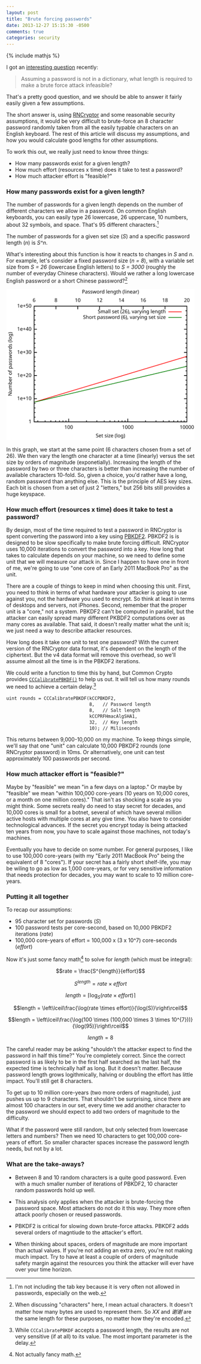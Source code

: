 ```yaml
---
layout: post
title: "Brute forcing passwords"
date: 2013-12-27 15:15:30 -0500
comments: true
categories: security
---
```

{% include mathjs %}

I got an [interesting question](https://github.com/rnapier/RNCryptor/issues/92)
recently:

>Assuming a password is not in a dictionary, what length is required to make a
>brute force attack infeasible?

That's a pretty good question, and we should be able to answer it fairly easily
given a few assumptions.

The short answer is, using [RNCryptor](https://github.com/rnapier/RNCryptor) and
some reasonable security assumptions, it would be very difficult to brute-force
an 8 character password randomly taken from all the easily typable characters on
an English keyboard. The rest of this article will discuss my assumptions, and
how you would calculate good lengths for other assumptions.

<!-- more -->

To work this out, we really just need to know three things:

* How many passwords exist for a given length?
* How much effort (resources x time) does it take to test a password?
* How much attacker effort is "feasible?"

### How many passwords exist for a given length?

The number of passwords for a given length depends on the number of different
characters we allow in a password. On common English keyboards, you can easily
type 26 lowercase, 26 uppercase, 10 numbers, about 32 symbols, and space. That's
95 different characters.[^tab]

[^tab]: I'm not including the tab key because it is very often not allowed in passwords, especially on the web.

The number of passwords for a given set size (_S_) and a specific password
length (_n_) is _S^n_.

What's interesting about this function is how it reacts to changes in _S_ and
_n_. For example, let's consider a fixed password size (_n = 8_), with a
variable set size from _S = 26_ (lowercase English letters) to _S = 3000_
(roughly the number of everyday Chinese characters). Would we rather a long
lowercase English password or a short Chinese password?[^chinese]

[^chinese]: When discussing "characters" here, I mean actual characters. It doesn't matter how many bytes are used to represent them. So _XX_ and _谢谢_ are the same length for these purposes, no matter how they're encoded.

![Length vs. Set Size](/images/brute-forcing-passwords/length-vs-size.svg)

In this graph, we start at the same point (6 characters chosen from a set of
26). We then vary the length one character at a time (linearly) versus the set
size by orders of magnitude (exponetially). Increasing the length of the
password by two or three characters is better than increasing the number of
available characters 10-fold. So, given a choice, you'd rather have a long,
random password than anything else. This is the principle of AES key sizes. Each
bit is chosen from a set of just 2 "letters," but 256 bits still provides a huge
keyspace.

### How much effort (resources x time) does it take to test a password?

By design, most of the time required to test a password in RNCryptor is spent
converting the password into a key using
[PBKDF2](http://en.wikipedia.org/wiki/PBKDF2). PBKDF2 is is designed to be slow
specifically to make brute forcing difficult. RNCryptor uses 10,000 iterations
to convert the password into a key. How long that takes to calculate depends on
your machine, so we need to define some unit that we will measure our attack in.
Since I happen to have one in front of me, we're going to use "one core of an
Early 2011 MacBook Pro" as the unit.

There are a couple of things to keep in mind when choosing this unit. First, you
need to think in terms of what hardware your attacker is going to use against
you, not the hardware you used to encrypt. So think at least in terms of
desktops and servers, not iPhones. Second, remember that the proper unit is a
"core," not a system. PBKDF2 can't be computed in parallel, but the attacker can
easily spread many different PKBDF2 computations over as many cores as
available. That said, it doesn't really matter what the unit is; we just need a
way to describe attacker resources.

How long does it take one unit to test one password? With the current version of
the RNCryptor data format, it's dependent on the length of the ciphertext. But
the v4 data format will remove this overhead, so we'll assume almost all the
time is in the PBKDF2 iterations.

We could write a function to time this by hand, but Common Crypto provides 
[`CCCalibratePBKDF()`](http://www.opensource.apple.com/source/CommonCrypto/CommonCrypto-60049/include/CommonKeyDerivation.h)
to help us out. It will tell us how many rounds we need to achieve a certain
delay.[^calibrate]

``` objc
uint rounds = CCCalibratePBKDF(kCCPBKDF2,
                               8,   // Password length
                               8,   // Salt length
                               kCCPRFHmacAlgSHA1,
                               32,  // Key length
                               10); // Miliseconds
```

[^calibrate]: While `CCCalibratePBKDF` accepts a password length, the results are not very sensitive (if at all) to its value. The most important parameter is the delay.

This returns between 9,000-10,000 on my machine. To keep things simple, we'll
say that one "unit" can calculate 10,000 PBKDF2 rounds (one RNCryptor password)
in 10ms. Or alternatively, one unit can test approximately 100 passwords per
second.

### How much attacker effort is "feasible?"

Maybe by "feasible" we mean "in a few days on a laptop." Or maybe by "feasible"
we mean "within 100,000 core-years (10 years on 10,000 cores, or a month on one
million cores)." That isn't as shocking a scale as you might think. Some secrets
really do need to stay secret for decades, and 10,000 cores is small for a
botnet, several of which have several million active hosts with multiple cores
at any give time. You also have to consider technological advances. If the
secret you encrypt today is being attacked ten years from now, you have to scale
against those machines, not today's machines.

Eventually you have to decide on some number. For general purposes, I like to
use 100,000 core-years (with my "Early 2011 MacBook Pro" being the equivalent of
8 "cores"). If your secret has a fairly short shelf-life, you may be wiling to
go as low as 1,000 core-years, or for very sensitive information that needs
protection for decades, you may want to scale to 10 million core-years.

### Putting it all together

To recap our assumptions:

* 95 character set for passwords (_S_)
* 100 password tests per core-second, based on 10,000 PBKDF2 iterations (_rate_)
* 100,000 core-years of effort = 100,000 x (3 x 10^7) core-seconds (_effort_)

Now it's just some fancy math[^fancy-math] to solve for _length_ (which must be
integral):

[^fancy-math]: Not actually fancy math.

$$\newcommand{\unit}[1]{\mathrm{#1}}$$
$$rate = \frac{S^{length}}{effort}$$

$$S^{length} = rate \times effort$$

$$length = \left\lceil\log _S (rate \times effort)\right\rceil$$

$$length = \left\lceil\frac{\log(rate \times effort)}{\log(S)}\right\rceil$$

$$length = \left\lceil\frac{\log(100 \times (100,000 \times 3 \times 10^{7}))}{\log(95)}\right\rceil$$

$$length = 8$$

The careful reader may be asking "shouldn't the attacker expect to find the
password in half this time?" You're completely correct. Since the correct
password is as likely to be in the first half searched as the last half, the
expected time is technically half as long. But it doesn't matter. Because
password length grows logithmically, halving or doubling the effort has little
impact. You'll still get 8 characters.

To get up to 10 million core-years (two more orders of magnitude), just pushes
us up to 9 characters. That shouldn't be surprising, since there are almost 100
characters in our set, every time we add another character to the password we
should expect to add two orders of magnitude to the difficulty.

What if the password were still random, but only selected from lowercase letters
and numbers? Then we need 10 characters to get 100,000 core-years of effort. So
smaller character spaces increase the password length needs, but not by a lot.

### What are the take-aways?

* Between 8 and 10 random characters is a quite good password. Even with a much
  smaller number of iterations of PBKDF2, 10 character random passwords hold up
  well.

* This analysis only applies when the attacker is brute-forcing the password 
  space. Most attackers do not do it this way. They more often attack poorly
  chosen or reused passwords.

* PBKDF2 is critical for slowing down brute-force attacks. PBKDF2 adds several
  orders of magntiude to the attacker's effort.

* When thinking about spaces, orders of magnitude are more important than actual
  values. If you're not adding an extra zero, you're not making much impact. Try
  to have at least a couple of orders of magnitude safety margin against the
  resources you think the attacker will ever have over your time horizon.